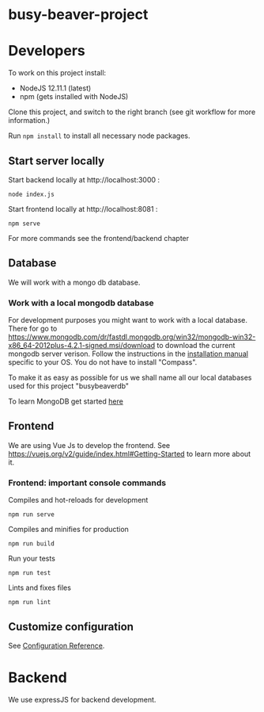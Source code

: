 # busy-beaver-project


# Developers
To work on this project install:
* NodeJS 12.11.1 (latest)
* npm (gets installed with NodeJS)

Clone this project, and switch to the right branch (see git workflow for more information.)

Run `npm install` to install all necessary node packages.

## Start server locally
Start backend locally at http://localhost:3000 :
```
node index.js
``` 

Start frontend locally at http://localhost:8081 :
```
npm serve
```

For more commands see the frontend/backend chapter

## Database
We will work with a mongo db database. 

### Work with a local mongodb database
For development purposes you might want to work with a local database. There for go to https://www.mongodb.com/dr/fastdl.mongodb.org/win32/mongodb-win32-x86_64-2012plus-4.2.1-signed.msi/download to download the current mongodb server verison. Follow the instructions in the [installation manual](https://docs.mongodb.com/manual/installation/) specific to your OS.
You do not have to install "Compass".

To make it as easy as possible for us we shall name all our local databases used for this project "busybeaverdb"

To learn MongoDB get started [here](https://docs.mongodb.com/manual/tutorial/getting-started/#getting-started)


## Frontend
We are using Vue Js to develop the frontend. See https://vuejs.org/v2/guide/index.html#Getting-Started to learn more about it.

### Frontend: important console commands
Compiles and hot-reloads for development
```
npm run serve
```

Compiles and minifies for production
```
npm run build
```

Run your tests
```
npm run test
```

Lints and fixes files
```
npm run lint
```

## Customize configuration
See [Configuration Reference](https://cli.vuejs.org/config/).

# Backend
We use expressJS for backend development.